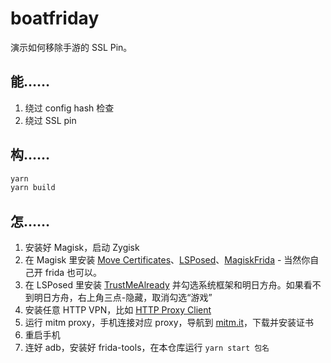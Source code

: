# boatfriday

演示如何移除手游的 SSL Pin。

## 能……

1. 绕过 config hash 检查
2. 绕过 SSL pin

## 构……

```bash
yarn
yarn build
```

## 怎……

1. 安装好 Magisk，启动 Zygisk
2. 在 Magisk 里安装 [Move Certificates](https://github.com/Magisk-Modules-Repo/movecert)、[LSPosed](https://github.com/LSPosed/LSPosed)、[MagiskFrida](https://github.com/ViRb3/magisk-frida) - 当然你自己开 frida 也可以。
3. 在 LSPosed 里安装 [TrustMeAlready](https://github.com/ViRb3/TrustMeAlready) 并勾选系统框架和明日方舟。如果看不到明日方舟，右上角三点-隐藏，取消勾选“游戏”
4. 安装任意 HTTP VPN，比如 [HTTP Proxy Client](https://play.google.com/store/apps/details?id=com.assets.androidproxy)
5. 运行 mitm proxy，手机连接对应 proxy，导航到 [mitm.it](http://mitm.it)，下载并安装证书
6. 重启手机
7. 连好 adb，安装好 frida-tools，在本仓库运行 `yarn start 包名`
